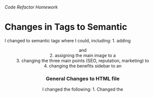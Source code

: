 *Code Refactor Homework*

# Changes in Tags to Semantic
I changed to semantic tags where I could, including: 
    1. adding <header> and <footer> 
    2. assigning the main image to a <section>
    3. changing the three main points (SEO, reputation, marketing) to <main>
    4. changing the benefits sidebar to an <aside>

# General Changes to HTML file
I changed the following:
    1. Changed the <title> to be more descriptive
    2. Added <id> to search-engine-optimization to make the link work
    3. Added <alt> tags to all images (except the board room image - section hero - I couldn't figure out how to do that since the image is in the CSS)
    4. Removed a superfluous closing <img> tag under the benefit cost section (on cost-management.png), since <img> is self-closing

# CSS Changes
I changed the following:
    1. Rearranged CSS style elements to reflect HTML layout (put in order: All-page styling, Header styling, Navigation styling, Main Image Section styling, Main styling, Aside styling, Footer styling)
    2. Combined styling elements in the Main and Aside sections; shared styling elements were combined so that - for example, we wanted to change the text color in all the Aside elements to purple - we would only need to change the color in one CSS style section, rather than three.
